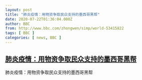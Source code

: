 ```yaml
---
layout: post
title: "肺炎疫情：用物资争取民众支持的墨西哥黑帮"
date: 2020-07-22T01:36:04.000Z
author: BBC
from: http://www.bbc.com/zhongwen/simp/world-53415822
tags: [ BBC ]
categories: [ news, BBC ]
---
```

<!--1595381764000-->
[肺炎疫情：用物资争取民众支持的墨西哥黑帮](http://www.bbc.com/zhongwen/simp/world-53415822)
------

<div>
肺炎疫情：用物资争取民众支持的墨西哥黑帮
</div>
